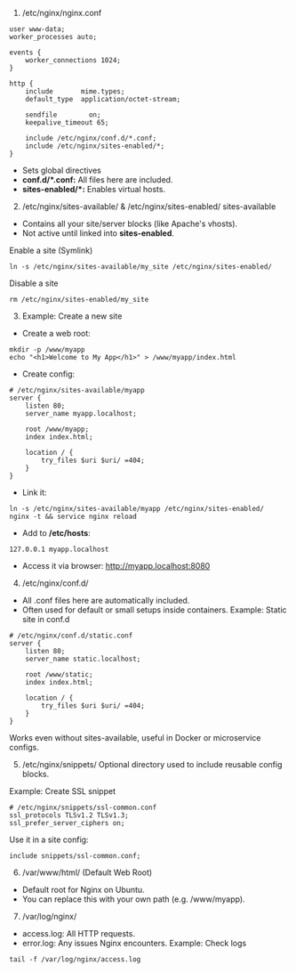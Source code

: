 1. /etc/nginx/nginx.conf
```
user www-data;
worker_processes auto;

events {
    worker_connections 1024;
}

http {
    include       mime.types;
    default_type  application/octet-stream;

    sendfile        on;
    keepalive_timeout 65;

    include /etc/nginx/conf.d/*.conf;
    include /etc/nginx/sites-enabled/*;
}
```
- Sets global directives
- __conf.d/*.conf:__ All files here are included.
- __sites-enabled/*:__ Enables virtual hosts.

2. /etc/nginx/sites-available/ & /etc/nginx/sites-enabled/
sites-available
- Contains all your site/server blocks (like Apache's vhosts).
- Not active until linked into __sites-enabled__.

 Enable a site (Symlink)
 ```
ln -s /etc/nginx/sites-available/my_site /etc/nginx/sites-enabled/
 ```
 Disable a site
 ```
rm /etc/nginx/sites-enabled/my_site
 ```

 3. Example: Create a new site
- Create a web root:
```
mkdir -p /www/myapp
echo "<h1>Welcome to My App</h1>" > /www/myapp/index.html
```
- Create config:
```
# /etc/nginx/sites-available/myapp
server {
    listen 80;
    server_name myapp.localhost;

    root /www/myapp;
    index index.html;

    location / {
        try_files $uri $uri/ =404;
    }
}
```
- Link it:
```
ln -s /etc/nginx/sites-available/myapp /etc/nginx/sites-enabled/
nginx -t && service nginx reload
```
- Add to __/etc/hosts__:
```
127.0.0.1 myapp.localhost
```
- Access it via browser: http://myapp.localhost:8080

4. /etc/nginx/conf.d/
- All .conf files here are automatically included.
- Often used for default or small setups inside containers.
Example: Static site in conf.d
```
# /etc/nginx/conf.d/static.conf
server {
    listen 80;
    server_name static.localhost;

    root /www/static;
    index index.html;

    location / {
        try_files $uri $uri/ =404;
    }
}
```
Works even without sites-available, useful in Docker or microservice configs.

5. /etc/nginx/snippets/
Optional directory used to include reusable config blocks.

Example: Create SSL snippet
```
# /etc/nginx/snippets/ssl-common.conf
ssl_protocols TLSv1.2 TLSv1.3;
ssl_prefer_server_ciphers on;
```
Use it in a site config:
```
include snippets/ssl-common.conf;
```

6. /var/www/html/ (Default Web Root)
- Default root for Nginx on Ubuntu.
- You can replace this with your own path (e.g. /www/myapp).

7. /var/log/nginx/
- access.log: All HTTP requests.
- error.log: Any issues Nginx encounters.
Example: Check logs
```
tail -f /var/log/nginx/access.log
```